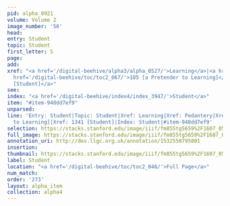 ```yaml
---
pid: alpha_0921
volume: Volume 2
image_number: '56'
head: 
entry: Student
topic: Student
first_letter: S
page: 
add: 
xref: "<a href='/digital-beehive/alpha3/alpha_0527/'>Learning</a>|<a href='/digital-beehive/alpha4/alpha_0696/'>Pedantery</a>|<a
  href='/digital-beehive/toc/toc2_067/'>105 [a Pretender to Learning]</a>|<a href='/digital-beehive/toc/toc2_262/'>1341
  [Student]</a>"
see: 
index: "<a href='/digital-beehive/index4/index_3947/'>Student</a>"
item: "#item-940dd7ef9"
unparsed: 
line: 'Entry: Student|Topic: Student|Xref: Learning|Xref: Pedantery|Xref: 105 [a Pretender
  to Learning]|Xref: 1341 [Student]|Index: Student|#item-940dd7ef9'
selection: https://stacks.stanford.edu/image/iiif/fm855tg5659%2F1607_0523/688,1368,3081,630/full/0/default.jpg
full_image: https://stacks.stanford.edu/image/iiif/fm855tg5659%2F1607_0523/full/full/0/default.jpg
annotation_uri: http://dev.llgc.org.uk/annotation/1532550795801
insertion: 
thumbnail: https://stacks.stanford.edu/image/iiif/fm855tg5659%2F1607_0523/688,1368,600,180/250,/0/default.jpg
label: Student
location: "<a href='/digital-beehive/toc/toc2_046/'>Full Page</a>"
num_match: 
order: '273'
layout: alpha_item
collection: alpha4
---
```

